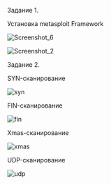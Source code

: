 Задание 1.

Установка metasploit Framework 

![Screenshot_6](https://github.com/dimkahm/sys-homework_sdv/assets/31319996/c35985c7-2afc-4756-a336-92027f289f78)

![Screenshot_2](https://github.com/dimkahm/sys-homework_sdv/assets/31319996/a3e974d5-11cd-4fe8-891c-4e299d419aba)



Задание 2.

SYN-сканирование

![syn](https://github.com/dimkahm/sys-homework_sdv/assets/31319996/6c9533e3-fbf1-4d44-9fd8-1f19ceb4d937)

FIN-сканирование

![fin](https://github.com/dimkahm/sys-homework_sdv/assets/31319996/9da50b9e-086f-4b0d-a174-1cff4deace6b)

Xmas-сканирование

![xmas](https://github.com/dimkahm/sys-homework_sdv/assets/31319996/a3b109c1-7392-4c2a-99b4-9053de42afbc)

UDP-сканирование

![udp](https://github.com/dimkahm/sys-homework_sdv/assets/31319996/5e73e37c-e380-475b-a0db-c47702f00971)

